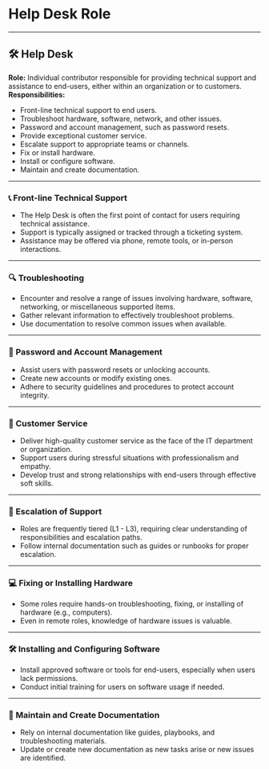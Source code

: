 # Help Desk Role

---

## 🛠️ Help Desk  
**Role:** Individual contributor responsible for providing technical support and assistance to end-users, either within an organization or to customers.  
**Responsibilities:**  
- Front-line technical support to end users.  
- Troubleshoot hardware, software, network, and other issues.  
- Password and account management, such as password resets.  
- Provide exceptional customer service.  
- Escalate support to appropriate teams or channels.  
- Fix or install hardware.  
- Install or configure software.  
- Maintain and create documentation.  

---

### 📞 Front-line Technical Support  
- The Help Desk is often the first point of contact for users requiring technical assistance.  
- Support is typically assigned or tracked through a ticketing system.  
- Assistance may be offered via phone, remote tools, or in-person interactions.

---

### 🔍 Troubleshooting  
- Encounter and resolve a range of issues involving hardware, software, networking, or miscellaneous supported items.  
- Gather relevant information to effectively troubleshoot problems.  
- Use documentation to resolve common issues when available.  

---

### 🔑 Password and Account Management  
- Assist users with password resets or unlocking accounts.  
- Create new accounts or modify existing ones.  
- Adhere to security guidelines and procedures to protect account integrity.  

---

### 🤝 Customer Service  
- Deliver high-quality customer service as the face of the IT department or organization.  
- Support users during stressful situations with professionalism and empathy.  
- Develop trust and strong relationships with end-users through effective soft skills.  

---

### 📂 Escalation of Support  
- Roles are frequently tiered (L1 - L3), requiring clear understanding of responsibilities and escalation paths.  
- Follow internal documentation such as guides or runbooks for proper escalation.  

---

### 💻 Fixing or Installing Hardware  
- Some roles require hands-on troubleshooting, fixing, or installing of hardware (e.g., computers).  
- Even in remote roles, knowledge of hardware issues is valuable.  

---

### 🛠️ Installing and Configuring Software  
- Install approved software or tools for end-users, especially when users lack permissions.  
- Conduct initial training for users on software usage if needed.  

---

### 📄 Maintain and Create Documentation  
- Rely on internal documentation like guides, playbooks, and troubleshooting materials.  
- Update or create new documentation as new tasks arise or new issues are identified.  


